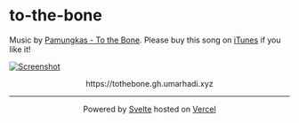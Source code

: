 # to-the-bone

Music by [Pamungkas - To the Bone](https://www.youtube.com/watch?v=oIYWenB637c). Please buy this song on [iTunes](https://music.apple.com/id/album/to-the-bone/1465584535?i=1465584697) if you like it!

[![Screenshot](https://ik.imagekit.io/umarhadi/goldenhour/Screen_Shot_2021-04-11_at_23.57.52_sDfAHo1aY.png)](https://tothebone.gh.umarhadi.xyz)

<p align="center">
  https://tothebone.gh.umarhadi.xyz
</p>

---

<div align="center">

  Powered by [Svelte](https://svelte.dev) hosted on [Vercel](https://vercel.com)
  
</div>
